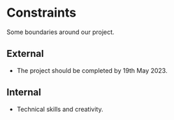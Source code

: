 # Constraints

Some boundaries around our project.

## External

- The project should be completed by 19th May 2023.

## Internal

- Technical skills and creativity.
